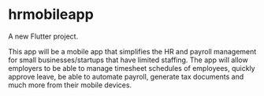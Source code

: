 # hrmobileapp

A new Flutter project.

This app will be a mobile app that simplifies the HR and payroll management for small businesses/startups that have limited staffing. The app will allow employers to be able to manage timesheet schedules of employees, quickly approve leave, be able to automate payroll, generate tax documents and much more from their mobile devices. 
 
 
